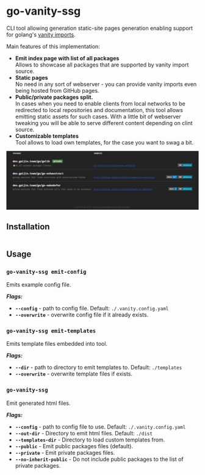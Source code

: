 # go-vanity-ssg

CLI tool allowing generation static-site pages generation enabling support for
golang's [vanity imports](https://pkg.go.dev/cmd/go#hdr-Remote_import_paths).

Main features of this implementation:

- **Emit index page with list of all packages**  
  Allows to showcase all packages that are supported by vanity import source.
- **Static pages**  
  No need in any sort of webserver - you can provide vanity imports even being hosted from GitHub pages.
- **Public/private packages split.**  
  In cases when you need to enable clients from local networks to be redirected to local repositories and documentation,
  this tool allows emitting static assets for such cases. With a little bit of webserver tweaking you will be able to
  serve different content depending on clint source.
- **Customizable templates**  
  Tool allows to load own templates, for the case you want to swag a bit.

![packages index example](.github/index-example.png)

## Installation

```shell
```

## Usage

### `go-vanity-ssg emit-config`

Emits example config file.

**_Flags:_**

- **`--config`** - path to config file. Default: `./.vanity.config.yaml`
- **`--overwrite`** - overwrite config file if it already exists.

### `go-vanity-ssg emit-templates`

Emits template files embedded into tool.

**_Flags:_**

- **`--dir`** - path to directory to emit templates to. Default: `./templates`
- **`--overwrite`** - overwrite template files if exists.

### `go-vanity-ssg`

Emit generated html files.

**_Flags:_**

- **`--config`** - path to config file to use. Default: `./.vanity.config.yaml`
- **`--out-dir`** - Directory to emit html files. Default: `./dist`
- **`--templates-dir`** - Directory to load custom templates from.
- **`--public`** - Emit public packages files (default).
- **`--private`** - Emit private packages files.
- **`--no-inherit-public`** - Do not include public packages to the list of private packages.